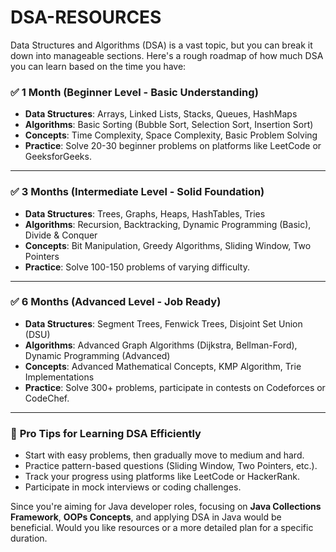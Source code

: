 # DSA-RESOURCES
Data Structures and Algorithms (DSA) is a vast topic, but you can break it down into manageable sections. Here's a rough roadmap of how much DSA you can learn based on the time you have:

### ✅ **1 Month** (Beginner Level - Basic Understanding)
- **Data Structures**: Arrays, Linked Lists, Stacks, Queues, HashMaps
- **Algorithms**: Basic Sorting (Bubble Sort, Selection Sort, Insertion Sort)
- **Concepts**: Time Complexity, Space Complexity, Basic Problem Solving
- **Practice**: Solve 20-30 beginner problems on platforms like LeetCode or GeeksforGeeks.

---

### ✅ **3 Months** (Intermediate Level - Solid Foundation)
- **Data Structures**: Trees, Graphs, Heaps, HashTables, Tries
- **Algorithms**: Recursion, Backtracking, Dynamic Programming (Basic), Divide & Conquer
- **Concepts**: Bit Manipulation, Greedy Algorithms, Sliding Window, Two Pointers
- **Practice**: Solve 100-150 problems of varying difficulty.

---

### ✅ **6 Months** (Advanced Level - Job Ready)
- **Data Structures**: Segment Trees, Fenwick Trees, Disjoint Set Union (DSU)
- **Algorithms**: Advanced Graph Algorithms (Dijkstra, Bellman-Ford), Dynamic Programming (Advanced)
- **Concepts**: Advanced Mathematical Concepts, KMP Algorithm, Trie Implementations
- **Practice**: Solve 300+ problems, participate in contests on Codeforces or CodeChef.

---

### 🔎 **Pro Tips for Learning DSA Efficiently**
- Start with easy problems, then gradually move to medium and hard.
- Practice pattern-based questions (Sliding Window, Two Pointers, etc.).
- Track your progress using platforms like LeetCode or HackerRank.
- Participate in mock interviews or coding challenges.

Since you're aiming for Java developer roles, focusing on **Java Collections Framework**, **OOPs Concepts**, and applying DSA in Java would be beneficial. Would you like resources or a more detailed plan for a specific duration.
